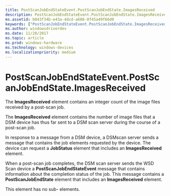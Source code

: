 ```yaml
---
title: PostScanJobEndStateEvent.PostScanJobEndState.ImagesReceived
description: PostScanJobEndStateEvent.PostScanJobEndState.ImagesReceived
ms.assetid: b043f34b-e43a-4dcd-a606-0f45a49f66d0
keywords: ["PostScanJobEndStateEvent.PostScanJobEndState.ImagesReceived"]
ms.author: windowsdriverdev
ms.date: 11/28/2017
ms.topic: article
ms.prod: windows-hardware
ms.technology: windows-devices
ms.localizationpriority: medium
---
```


# PostScanJobEndStateEvent.PostScanJobEndState.ImagesReceived


The **ImagesReceived** element contains an integer count of the image files received by a post-scan job.

The **ImagesReceived** element contains the number of image files that a DSM device has thus far sent to a DSM scan server during the course of a post-scan job.

In response to a message from a DSM device, a DSMscan server sends a message that contains the job elements requested by the device. The device can request a **JobStatus** element that includes an **ImagesReceived** element.

When a post-scan job completes, the DSM scan server sends the WSD Scan device a **PostScanJobEndStateEvent** message that contains information about the completion status of the job. This message contains a **PostScanJobEndState** element that includes an **ImagesReceived** element.

This element has no sub- elements.

 

 





